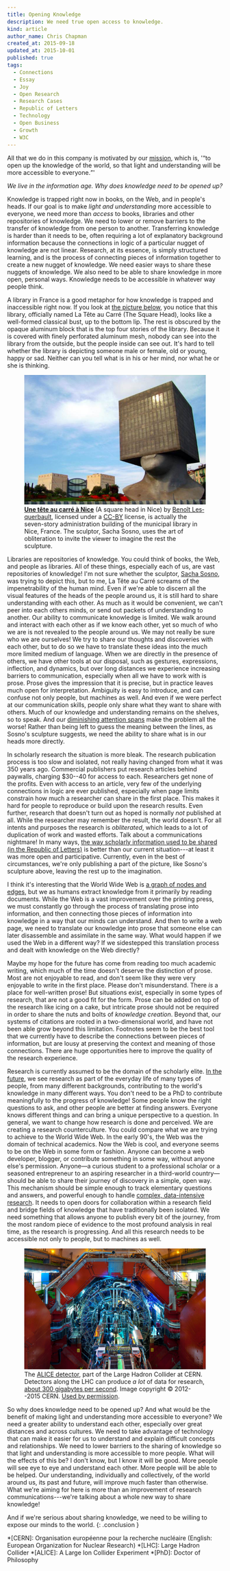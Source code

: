 ```yaml
---
title: Opening Knowledge
description: We need true open access to knowledge.
kind: article
author_name: Chris Chapman
created_at: 2015-09-18
updated_at: 2015-10-01
published: true
tags:
  - Connections
  - Essay
  - Joy
  - Open Research
  - Research Cases
  - Republic of Letters
  - Technology
  - Open Business
  - Growth
  - W3C
---
```


All that we do in this company is motivated by our [mission], which is, '<q
cite="/company/#sec:mission">to open up the knowledge of the world, so that
light and understanding will be more accessible to everyone.</q>'

_We live in the information age. Why does knowledge need to be opened up?_

Knowledge is trapped right now in books, on the Web, and in people's heads. If
our goal is to make _light and understanding_ more accessible to everyone, we
need more than _access_ to books, libraries and other repositories of
knowledge.  We need to lower or remove barriers to the transfer of knowledge
from one person to another. Transferring knowledge is harder than it needs to
be, often requiring a lot of explanatory background information because the
connections in logic of a particular nugget of knowledge are not linear.
Research, at its essence, is simply structured learning, and is the process of
connecting pieces of information together to create a new nugget of knowledge.
We need easier ways to share these nuggets of knowledge. We also need to be
able to share knowledge in more open, personal ways. Knowledge needs to be
accessible in whatever way people think.

A library in France is a good metaphor for how knowledge is trapped and
inaccessible right now. If you look at <a href="#fig:squarehead">the picture
below</a>, you notice that this library, officially named <span lang="fr">La
Tête au Carré</span> (The Square Head), looks like a well-formed classical
bust, up to the bottom lip. The rest is obscured by the opaque aluminum block
that is the top four stories of the library. Because it is covered with finely
perforated aluminum mesh, nobody can see into the library from the outside, but
the people inside can see out. It's hard to tell whether the library is
depicting someone male or female, old or young, happy or sad. Neither can you
tell what is in his or her mind, nor what he or she is thinking.

<figure id="fig:squarehead" class="img" property="schema:image" resource="#squarehead" typeof="schema:ImageObject">
  <meta property="schema:representativeOfPage" content="true"/>
  <img property="schema:contentUrl" src="square_head.jpg" class="static" alt="Tête carrée, or Square Head, a library in Nice, France" />
  <figcaption property="schema:caption" class="small"><a href="https://www.flickr.com/photos/14382098@N03/4300141401/" lang="fr" title="Une tête au carré à Nice on Flickr"><b>Une tête au carré à Nice</b></a> (A square head in Nice) by <a lang="fr" property="cc:attributionName" rel="cc:attributionURL" href="https://www.flickr.com/photos/14382098@N03/">Benoît Lesquerbault</a>, licensed under a <a rel="cc:license" href="https://creativecommons.org/licenses/by/2.0/"><abbr title="Creative Commons Attribution 2.0 Generic">CC-BY</abbr></a> license, is actually the seven-story administration building of the municipal library in <span property="schema:contentLocation">Nice, France</span>. The sculptor, Sacha Sosno, uses the art of obliteration to invite the viewer to imagine the rest the sculpture. <span class="icon-cc"></span><span class="icon-cc-by"></span></figcaption>
</figure>

<!--MORE-->

Libraries are repositories of knowledge. You could think of books, the Web, and
people as libraries. All of these things, especially each of us, are vast
repositories of knowledge! I'm not sure whether the sculptor, <a
href="http://www.sosno.com/">Sacha Sosno</a>, was trying to depict this, but to
me, <span lang="fr">La Tête au Carré</span> screams of the impenetrability of
the human mind. Even if we're able to discern all the visual features of the
heads of the people around us, it is still hard to share understanding with
each other. As much as it would be convenient, we can't peer into each others
minds, or send out packets of understanding to another. Our ability to
communicate knowledge is limited. We walk around and interact with each other
as if we know each other, yet so much of who we are is not revealed to the
people around us. We may not really be sure who we are ourselves! We try to
share our thoughts and discoveries with each other, but to do so we have to
translate these ideas into the much more limited medium of language. When we
are directly in the presence of others, we have other tools at our disposal,
such as gestures, expressions, inflection, and dynamics, but over long
distances we experience increasing barriers to communication, especially when
all we have to work with is prose. Prose gives the impression that it is
precise, but in practice leaves much open for interpretation.  Ambiguity is
easy to introduce, and can confuse not only people, but machines as well. And
even if we were perfect at our communication skills, people only share what
they want to share with others. Much of our knowledge and understanding remains
on the shelves, so to speak. And our [diminishing attention spans] make the
problem all the worse! Rather than being left to guess the meaning between the
lines, as Sosno's sculpture suggests, we need the ability to share what is in
our heads more directly.

In scholarly research the situation is more bleak. The research publication
process is too slow and isolated, not really having changed from what it was
<span class="oldstyle">350</span> years ago. Commercial publishers put research
articles behind paywalls, charging <span class="oldstyle">$30--40</span> for
access to each. Researchers get none of the profits. Even with access to an
article, very few of the underlying connections in logic are ever published,
especially when page limits constrain how much a researcher can share in the
first place. This makes it hard for people to reproduce or build upon the
research results. Even further, research that doesn't turn out as hoped is
normally _not_ published at all. While the researcher may remember the result,
the world doesn't. For all intents and purposes the research is _obliterated_,
which leads to a lot of duplication of work and wasted efforts. Talk about a
communications nightmare!  In many ways, [the way scholarly information used to
be shared (in the Republic of Letters)][Republic of Letters] is better than our
current situation---at least it was more open and participative. Currently,
even in the best of circumstances, we're only publishing a part of the picture,
like Sosno's sculpture above, leaving the rest up to the imagination.

I think it's interesting that the World Wide Web is [a graph of nodes and
edges][graph], but we as humans extract knowledge from it primarily by reading
documents.  While the Web is a vast improvement over the printing press, we
must constantly go through the process of translating prose into information,
and then connecting those pieces of information into knowledge in a way that
our minds can understand. And then to write a web page, we need to translate
our knowledge into prose that someone else can later disassemble and assimilate
in the same way. What would happen if we used the Web in a different way? If we
sidestepped this translation process and dealt with knowledge on the Web
directly?

Maybe my hope for the future has come from reading too much academic writing,
which much of the time doesn't deserve the distinction of prose. Most are not
enjoyable to read, and don't seem like they were very enjoyable to write in the
first place. Please don't misunderstand. There _is_ a place for well-written
prose! But situations exist, especially in some types of research, that are not
a good fit for the form. Prose can be added on top of the research like icing
on a cake, but intricate prose should not be required in order to share the
nuts and bolts of _knowledge creation_. Beyond that, our systems of citations
are rooted in a two-dimensional world, and have not been able grow beyond this
limitation. Footnotes seem to be the best tool that we currently have to
describe the connections between pieces of information, but are lousy at
preserving the context and meaning of those connections. There are huge
opportunities here to improve the quality of the research experience.

Research is currently assumed to be the domain of the scholarly elite. [In the
future], we see research as part of the everyday life of many types of people,
from many different backgrounds, contributing to the world's knowledge in many
different ways. You don't need to be a PhD to contribute meaningfully to the
progress of knowledge! Some people know the right questions to ask, and other
people are better at finding answers. Everyone knows different things and can
bring a unique perspective to a question. In general, we want to change how
research is done and perceived. We are creating a research counterculture. You
could compare what we are trying to achieve to the World Wide Web. In the early
<span class="oldstyle">90</span>'s, the Web was the domain of technical
academics.  Now the Web is cool, and everyone seems to be on the Web in some
form or fashion. Anyone can become a web developer, blogger, or contribute
something in some way, without anyone else's permission. Anyone—a curious
student to a professional scholar or a seasoned entrepreneur to an aspiring
researcher in a third-world country—should be able to share their journey of
discovery in a simple, open way. This mechanism should be simple enough to
track elementary questions and answers, and powerful enough to handle <a
href="#fig:alice">complex, data-intensive research</a>. It needs to open doors
for collaboration within a research field and bridge fields of knowledge that
have traditionally been isolated. We need something that allows anyone to
publish every bit of the journey, from the most random piece of evidence to the
most profound analysis in real time, as the research is progressing. And all
this research needs to be accessible not only to people, but to machines as
well.

<figure id="fig:alice" class="img" property="schema:image" resource="#alice" typeof="schema:ImageObject">
  <a property="schema:contentUrl" href="LRsaba_CERN_0212_00676.jpg" title="Click for maximum coolness"><img property="schema:thumbnail" src="LHR_alice.jpg" class="static" alt="People working on the ALICE detector at the Large Hadron Collider" /></a>
  <figcaption property="schema:caption" class="small">The <a href="http://cds.cern.ch/record/1436153"><abbr>ALICE</abbr> detector</a>, part of the Large Hadron Collider at <span property="schema:contentLocation">CERN</span>. Detectors along the LHC can produce <em>a lot</em> of data for research, <a href="https://en.wikipedia.org/wiki/Worldwide_LHC_Computing_Grid" title= "Worldwide LHC Computing Grid on Wikipedia">about <span class="oldstyle">300</span> gigabytes per second</a>. Image copyright <span class="oldstyle">© <span property="schema:copyrightYear">2012</span>--2015</span> <span property="schema:copyrightHolder" resource="http://home.web.cern.ch/">CERN</span>. <a href="http://copyright.cern.ch" rel="schema:publishingPrinciples">Used by permission</a>.</figcaption>
</figure>

So why does knowledge need to be opened up? And what would be the benefit of
making light and understanding more accessible to everyone? We need a greater
ability to understand each other, especially over great distances and across
cultures. We need to take advantage of technology that can make it easier for
us to understand and explain difficult concepts and relationships. We need to
lower barriers to the sharing of knowledge so that light and understanding is
more accessible to more people. What will the effects of this be? I don't know,
but I know it will be good. More people will see eye to eye and understand each
other. More people will be able to be helped. Our understanding, individually
and collectively, of the world around us, its past and future, will improve
much faster than otherwise. What we're aiming for here is more than an
improvement of research communications---we're talking about a whole new way to
share knowledge!

And if we're serious about sharing knowledge, we need to be willing to expose
our minds to the world.
{: .conclusion }

[mission]: </company/#sec:mission> "Pentandra → Our Mission"
[our mission a couple years ago]: </blog/a-more-focused-mission/> "Pentandra → A More Focused Mission"
[graph]: <https://en.wikipedia.org/wiki/Graph_(mathematics)> "Graph on Wikipedia"
[diminishing attention spans]: <http://www.theguardian.com/media-network/media-network-blog/2012/mar/19/attention-span-internet-consumer> "Say it quick, say it well – the attention span of a modern internet consumer (on theguardian)"
[Republic of Letters]: </blog/introducing-research-cases/> "Pentandra → Introducing Research Cases"
[In the future]: </research/#sec:future> "Pentandra → The Future of Research"
*[CERN]: Organisation européenne pour la recherche nucléaire (English: European Organization for Nuclear Research)
*[LHC]: Large Hadron Collider
*[ALICE]: A Large Ion Collider Experiment
*[PhD]: Doctor of Philosophy
[^lhc_computing_grid]: https://en.wikipedia.org/wiki/Worldwide_LHC_Computing_Grid
